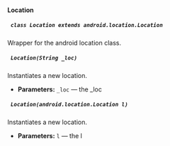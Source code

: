 #### Location

##### ` class Location extends android.location.Location`

Wrapper for the android location class.

##### ` Location(String _loc)`

Instantiates a new location.

 * **Parameters:** `_loc` — the _loc

##### ` Location(android.location.Location l)`

Instantiates a new location.

 * **Parameters:** `l` — the l
